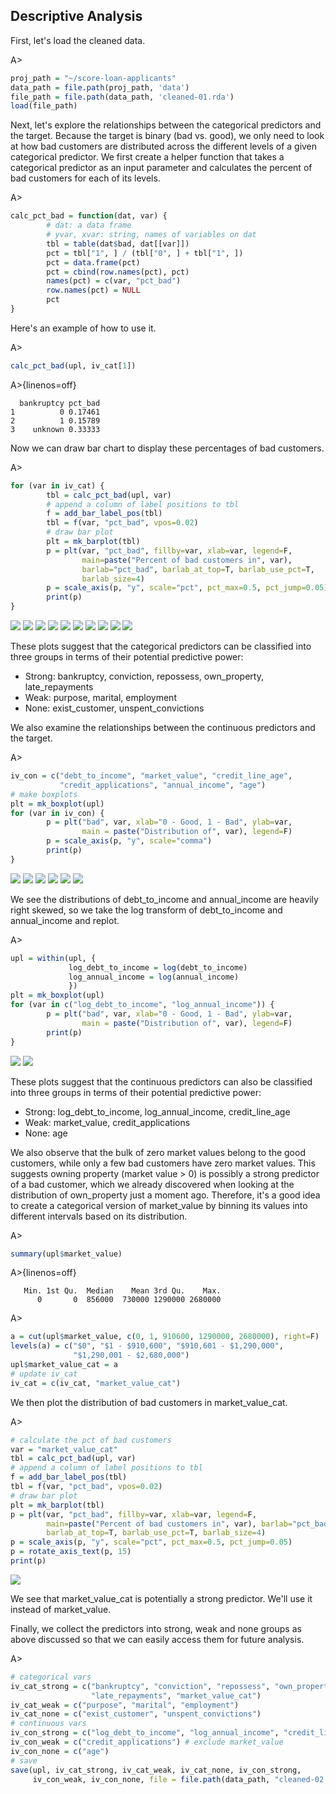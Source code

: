 ## Descriptive Analysis

First, let's load the cleaned data.

A>
```r
proj_path = "~/score-loan-applicants"
data_path = file.path(proj_path, 'data')
file_path = file.path(data_path, 'cleaned-01.rda')
load(file_path)
```

Next, let's explore the relationships between the categorical predictors and the target. Because the target is binary (bad vs. good), we only need to look at how  bad customers are distributed across the different levels of a given categorical predictor. We first create a helper function that takes a categorical predictor as an input parameter and calculates the percent of bad customers for each of its levels.

A>
```r
calc_pct_bad = function(dat, var) {
        # dat: a data frame
        # yvar, xvar: string, names of variables on dat
        tbl = table(dat$bad, dat[[var]])
        pct = tbl["1", ] / (tbl["0", ] + tbl["1", ])
        pct = data.frame(pct)
        pct = cbind(row.names(pct), pct)
        names(pct) = c(var, "pct_bad")
        row.names(pct) = NULL
        pct
}
```

Here's an example of how to use it.

A>
```r
calc_pct_bad(upl, iv_cat[1])
```

A>{linenos=off}
```
  bankruptcy pct_bad
1          0 0.17461
2          1 0.15789
3    unknown 0.33333
```

Now we can draw bar chart to display these percentages of bad customers.

A>
```r
for (var in iv_cat) {
        tbl = calc_pct_bad(upl, var)
        # append a column of label positions to tbl
        f = add_bar_label_pos(tbl)
        tbl = f(var, "pct_bad", vpos=0.02)
        # draw bar plot
        plt = mk_barplot(tbl)
        p = plt(var, "pct_bad", fillby=var, xlab=var, legend=F,
                main=paste("Percent of bad customers in", var),
                barlab="pct_bad", barlab_at_top=T, barlab_use_pct=T, 
                barlab_size=4)
        p = scale_axis(p, "y", scale="pct", pct_max=0.5, pct_jump=0.05)
        print(p)
}
```

![](images/target_vs_cat-1.png) ![](images/target_vs_cat-2.png) ![](images/target_vs_cat-3.png) ![](images/target_vs_cat-4.png) ![](images/target_vs_cat-5.png) ![](images/target_vs_cat-6.png) ![](images/target_vs_cat-7.png) ![](images/target_vs_cat-8.png) ![](images/target_vs_cat-9.png) ![](images/target_vs_cat-10.png) 

These plots suggest that the categorical predictors can be classified into three groups in terms of their potential predictive power:

* Strong: bankruptcy, conviction, repossess, own_property, late_repayments
* Weak: purpose, marital, employment
* None: exist_customer, unspent_convictions

We also examine the relationships between the continuous predictors and the target.

A>
```r
iv_con = c("debt_to_income", "market_value", "credit_line_age", 
           "credit_applications", "annual_income", "age")
# make boxplots
plt = mk_boxplot(upl)
for (var in iv_con) {
        p = plt("bad", var, xlab="0 - Good, 1 - Bad", ylab=var, 
                main = paste("Distribution of", var), legend=F)
        p = scale_axis(p, "y", scale="comma")
        print(p)
}
```

![](images/target_vs_con-1.png) ![](images/target_vs_con-2.png) ![](images/target_vs_con-3.png) ![](images/target_vs_con-4.png) ![](images/target_vs_con-5.png) ![](images/target_vs_con-6.png) 

We see the distributions of debt_to_income and annual_income are heavily right skewed, so we take the log transform of debt_to_income and annual_income and replot.

A>
```r
upl = within(upl, {
             log_debt_to_income = log(debt_to_income)
             log_annual_income = log(annual_income) 
             })
plt = mk_boxplot(upl)
for (var in c("log_debt_to_income", "log_annual_income")) {
        p = plt("bad", var, xlab="0 - Good, 1 - Bad", ylab=var, 
                main = paste("Distribution of", var), legend=F)
        print(p)
}
```

![](images/target_vs_con_log-1.png) ![](images/target_vs_con_log-2.png) 

These plots suggest that the continuous predictors can also be classified into three groups in terms of their potential predictive power:

* Strong: log_debt_to_income, log_annual_income, credit_line_age
* Weak: market_value, credit_applications
* None: age

We also observe that the bulk of zero market values belong to the good customers, while only a few bad customers have zero market values. This suggests owning property (market value > 0) is possibly a strong predictor of a bad customer, which we already discovered when looking at the distribution of own_property just a moment ago. Therefore, it's a good idea to create a categorical version of market_value by binning its values into different intervals based on its distribution.

A>
```r
summary(upl$market_value)
```

A>{linenos=off}
```
   Min. 1st Qu.  Median    Mean 3rd Qu.    Max. 
      0       0  856000  730000 1290000 2680000 
```

A>
```r
a = cut(upl$market_value, c(0, 1, 910600, 1290000, 2680000), right=F)
levels(a) = c("$0", "$1 - $910,600", "$910,601 - $1,290,000", 
              "$1,290,001 - $2,680,000")
upl$market_value_cat = a
# update iv_cat 
iv_cat = c(iv_cat, "market_value_cat")
```

We then plot the distribution of bad customers in market_value_cat.

A>
```r
# calculate the pct of bad customers 
var = "market_value_cat"
tbl = calc_pct_bad(upl, var)
# append a column of label positions to tbl
f = add_bar_label_pos(tbl)
tbl = f(var, "pct_bad", vpos=0.02)
# draw bar plot
plt = mk_barplot(tbl)
p = plt(var, "pct_bad", fillby=var, xlab=var, legend=F,
        main=paste("Percent of bad customers in", var), barlab="pct_bad",
        barlab_at_top=T, barlab_use_pct=T, barlab_size=4)
p = scale_axis(p, "y", scale="pct", pct_max=0.5, pct_jump=0.05)
p = rotate_axis_text(p, 15)
print(p)
```

![](images/target_vs_market_value_cat-1.png) 

We see that market_value_cat is potentially a strong predictor. We'll use it instead of market_value.

Finally, we collect the predictors into strong, weak and none groups as above discussed so that we can easily access them for future analysis.

A>
```r
# categorical vars
iv_cat_strong = c("bankruptcy", "conviction", "repossess", "own_property", 
                  "late_repayments", "market_value_cat")
iv_cat_weak = c("purpose", "marital", "employment")
iv_cat_none = c("exist_customer", "unspent_convictions")
# continuous vars
iv_con_strong = c("log_debt_to_income", "log_annual_income", "credit_line_age")
iv_con_weak = c("credit_applications") # exclude market_value
iv_con_none = c("age")
# save
save(upl, iv_cat_strong, iv_cat_weak, iv_cat_none, iv_con_strong,
     iv_con_weak, iv_con_none, file = file.path(data_path, "cleaned-02.rda"))
```
